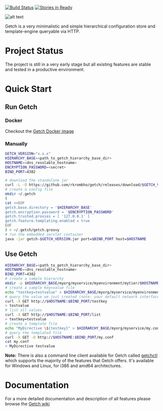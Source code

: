 [![Build Status](https://api.travis-ci.org/rkrombho/getch.png?branch=master)](https://travis-ci.org/rkrombho/getch)
[![Stories in Ready](https://badge.waffle.io/rkrombho/getch.png?label=ready&title=Ready)](https://waffle.io/rkrombho/getch)

![alt text](https://raw.githubusercontent.com/rkrombho/getch/master/logo/getch_logo.png "Getch")

Getch is a very minimalistic and simple hierarchical configuration store and template-engine queryable via HTTP.

Project Status
==============
The project is still in a very early stage but all existing features are stable and tested in a productive environment.

Quick Start
===========
## Run Getch

### Docker
Checkout the [Getch Docker image](https://registry.hub.docker.com/u/rkrombho/getch/)

### Manually
```bash
GETCH_VERSION="x.x.x"
HIERARCHY_BASE=<path_to_getch_hierarchy_base_dir>
HOSTNAME=<dns_resolable_hostname>
ENCRYPTION_PASSWORD=<secret>
BIND_PORT=4382

# download the standalone jar
curl -L -O https://github.com/rkrombho/getch/releases/download/$GETCH_VERSION/getch-$GETCH_VERSION.jar
# create a config file
mkdir ~/.getch
(
cat <<EOF                     
getch.base.directory = '$HIERARCHY_BASE'
getch.encryption.password = '$ENCRYPTION_PASSWORD'
getch.trusted.proxies = [ '127.0.0.1' ]
getch.feature.templating.enabled = true
EOF
) > ~/.getch/getch.groovy
# run the embedded servlet container
java -jar getch-$GETCH_VERSION.jar port=$BIND_PORT host=$HOSTNAME
```

## Use Getch
```bash
HIERARCHY_BASE=<path_to_getch_hierarchy_base_dir>
HOSTNAME=<dns_resolable_hostname>
BIND_PORT=4382
# create a sample hierarchy 
mkdir -p $HIERARCHY_BASE/myorg/myservice/myenvironment/mytier/$HOSTNAME
# create a sample key=value file
echo "testkey=testvalue" > $HIERARCHY_BASE/myorg/myservice/myenvironment/mytier/$HOSTNAME/config.properties
# query the value we just created (note: your default network interface must DNS resolve to $HOSTNAME)
curl -X GET http://$HOSTNAME:$BIND_PORT/testkey
> testvalue
# list all values
curl -X GET http://$HOSTNAME:$BIND_PORT/list
> textkey=testvalue
# create a template file
echo "MyDirective \${testkey}" > $HIERARCHY_BASE/myorg/myservice/my.conf
# query the templated file
curl -X GET -O http://$HOSTNAME:$BIND_PORT/my.conf
cat my.conf
> MyDirective testvalue
``` 

**Note:** There is also a command line client available for Getch called [getchctl](https://github.com/rkrombho/getchctl) which supports the majority of the features that Getch offers. It's available for Windows and Linux, for i386 and amd64 architectures. 


Documentation
=============
For a more detailed documentation and description of all features please browse the [Getch wiki](https://github.com/rkrombho/getch/wiki)
